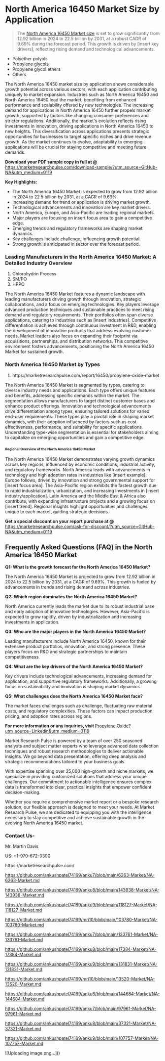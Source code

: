 <h1>North America 16450 Market&nbsp;Size by Application</h1><blockquote><p>The <a href="https://marketresearchpulse.com/download-sample/?utm_source=GitHub-NA&amp;utm_medium=0119">North America 16450 Market size</a> is set to grow significantly from 12.92 billion in 2024 to 22.5 billion by 2031, at a robust CAGR of 9.69% during the forecast period. This growth is driven by [insert key drivers], reflecting rising demand and technological advancements.</p></blockquote><ul><li>Polyether polyols<li> Propylene glycols<li> Propylene glycol ethers<li> Others</li></ul><p>The North America 16450 market size by application shows considerable growth potential across various sectors, with each application contributing uniquely to market expansion. Industries such as North America 16450 and North America 16450 lead the market, benefiting from enhanced performance and scalability offered by new technologies. The increasing demand for applications in North America 16450 further propels market growth, supported by factors like changing consumer preferences and stricter regulations. Additionally, the market's evolution reflects rising investments in innovation, driving applications in North America 16450 to new heights. This diversification across applications presents strategic opportunities for businesses to target specific niches and drive revenue growth. As the market continues to evolve, adaptability to emerging applications will be crucial for staying competitive and meeting future demands.</p><p><strong>Download your PDF sample copy in full at @ </strong><a href="https://marketresearchpulse.com/download-sample/?utm_source=GitHub-NA&amp;utm_medium=0119">https://marketresearchpulse.com/download-sample/?utm_source=GitHub-NA&amp;utm_medium=0119</a></p><p><strong>Key Highlights: </strong></p><ul><li>The North America 16450 Market is expected to grow from 12.92 billion in 2024 to 22.5 billion by 2031, at a CAGR of 9.69%.</li><li>Increasing demand for trend or application is driving market growth.</li><li>Technological advancements and innovation are key market drivers.</li><li>North America, Europe, and Asia-Pacific are leading regional markets.</li><li>Major players are focusing on insert focus area to gain a competitive edge.</li><li>Emerging trends and regulatory frameworks are shaping market dynamics.</li><li>Key challenges include challenge, influencing growth potential.</li><li>Strong growth is anticipated in sector over the forecast period.</li></ul><h3>Leading Manufacturers in the North America 16450 Market: A Detailed Industry Overview</h3><ol><li>Chlorohydrin Process<li> SM/PO<li> HPPO</li></ol><div class="flex max-w-full flex-col flex-grow"><div class="min-h-8 text-message flex w-full flex-col items-end gap-2 whitespace-normal break-words [.text-message+&amp;]:mt-5" dir="auto" data-message-author-role="assistant" data-message-id="fd8432e4-4910-450d-b182-61b7bfb0a01f" data-message-model-slug="gpt-4o"><div class="flex w-full flex-col gap-1 empty:hidden first:pt-[3px]"><div class="markdown prose w-full break-words dark:prose-invert light"><p>The North America 16450 Market features a dynamic landscape with leading manufacturers driving growth through innovation, strategic collaborations, and a focus on emerging technologies. Key players leverage advanced production techniques and sustainable practices to meet rising demand and regulatory requirements. Their portfolios often span diverse applications, catering to industries such as [insert industries]. Competitive differentiation is achieved through continuous investment in R&amp;D, enabling the development of innovative products that address evolving customer needs. Market leaders also focus on expanding their footprint via acquisitions, partnerships, and distribution networks. This competitive environment fosters advancements, positioning the North America 16450 Market for sustained growth.</p></div></div></div></div><h3>North America 16450 Market by Types</h3><ol><li>https://marketresearchpulse.com/report/16450/propylene-oxide-market</li></ol><div class="flex max-w-full flex-col flex-grow"><div class="min-h-8 text-message flex w-full flex-col items-end gap-2 whitespace-normal break-words [.text-message+&amp;]:mt-5" dir="auto" data-message-author-role="assistant" data-message-id="084470be-0bb7-4664-bddf-5156b4f41249" data-message-model-slug="gpt-4o-mini"><div class="flex w-full flex-col gap-1 empty:hidden first:pt-[3px]"><div class="markdown prose w-full break-words dark:prose-invert light"><p>The North America 16450 Market is segmented by types, catering to diverse industry needs and applications. Each type offers unique features and benefits, addressing specific demands within the market. The segmentation allows manufacturers to target distinct customer bases and enhance product offerings. Innovation and technological advancements drive differentiation among types, ensuring tailored solutions for varied end-user requirements. These types play a pivotal role in shaping market dynamics, with their adoption influenced by factors such as cost-effectiveness, performance, and suitability for specific applications. Understanding type-wise segmentation is essential for stakeholders aiming to capitalize on emerging opportunities and gain a competitive edge.</p></div></div></div></div><h3><span style="font-size: 11px;">Regional Overview of the North America 16450 Market</span></h3><div class="flex max-w-full flex-col flex-grow"><div class="min-h-8 text-message flex w-full flex-col items-end gap-2 whitespace-normal break-words [.text-message+&amp;]:mt-5" dir="auto" data-message-author-role="assistant" data-message-id="e9038762-ce64-4e30-91c9-9bd413514231" data-message-model-slug="gpt-4o-mini"><div class="flex w-full flex-col gap-1 empty:hidden first:pt-[3px]"><div class="markdown prose w-full break-words dark:prose-invert light"><p>The North America 16450 Market demonstrates varying growth dynamics across key regions, influenced by economic conditions, industrial activity, and regulatory frameworks. North America leads with advancements in technology and high adoption rates in industries like [insert example]. Europe follows, driven by innovation and strong governmental support for [insert focus area]. The Asia-Pacific region exhibits the fastest growth due to rapid industrialization, urbanization, and increasing investments in [insert industry/application]. Latin America and the Middle East &amp; Africa also contribute, with expanding infrastructure projects and a growing focus on [insert trend]. Regional insights highlight opportunities and challenges unique to each market, guiding strategic decisions.</p></div></div></div></div><p><strong>Get a special discount on your report purchase at @ </strong><a href="https://marketresearchpulse.com/ask-for-discount/?utm_source=GitHub-NA&amp;utm_medium=0119">https://marketresearchpulse.com/ask-for-discount/?utm_source=GitHub-NA&amp;utm_medium=0119</a></p><h2>Frequently Asked Questions (FAQ) in the North America 16450 Market</h2><p><strong>Q1: What is the growth forecast for the North America 16450 Market?</strong></p><p>The North America 16450 Market is projected to grow from 12.92 billion in 2024 to 22.5 billion by 2031, at a CAGR of 9.69%. This growth is fueled by advancements in trends and rising demand across industries.</p><p><strong>Q2: Which region dominates the North America 16450 Market?</strong></p><p>North America currently leads the market due to its robust industrial base and early adoption of innovative technologies. However, Asia-Pacific is expected to grow rapidly, driven by industrialization and increasing investments in application.</p><p><strong>Q3: Who are the major players in the North America 16450 Market?</strong></p><p>Leading manufacturers include North America 16450, known for their extensive product portfolios, innovation, and strong presence. These players focus on R&amp;D and strategic partnerships to maintain competitiveness.</p><p><strong>Q4: What are the key drivers of the North America 16450 Market?</strong></p><p>Key drivers include technological advancements, increasing demand for application, and supportive regulatory frameworks. Additionally, a growing focus on sustainability and innovation is shaping market dynamics.</p><p><strong>Q5: What challenges does the North America 16450 Market face?</strong></p><p>The market faces challenges such as challenge, fluctuating raw material costs, and regulatory complexities. These factors can impact production, pricing, and adoption rates across regions.</p><p><strong>For more information or any inquiries, visit&nbsp;</strong><a href="Propylene Oxide?utm_source=Linkedin&utm_medium=0119">Propylene Oxide?utm_source=Linkedin&utm_medium=0119</a></p><p>Market Research Pulse is powered by a team of over 250 seasoned analysts and subject matter experts who leverage advanced data collection techniques and robust research methodologies to deliver actionable insights. We go beyond data presentation, offering deep analysis and strategic recommendations tailored to your business goals.</p><p>With expertise spanning over 25,000 high-growth and niche markets, we specialize in providing customized solutions that address your unique challenges. Our commitment to actionable intelligence ensures complex data is transformed into clear, practical insights that empower confident decision-making.</p><p>Whether you require a comprehensive market report or a bespoke research solution, our flexible approach is designed to meet your needs. At Market Research Pulse, we are dedicated to equipping you with the intelligence necessary to stay competitive and achieve sustainable growth in the evolving North America 16450 market.</p><h3><strong>Contact Us-</strong></h3><p>Mr. Martin Davis</p><p>US: +1-970-672-0390</p><p>https://marketresearchpulse.com/</p><p><a href="https://github.com/ankushpatel74169/anku7/blob/main/6263-Market/NA-6263-Market.md">https://github.com/ankushpatel74169/anku7/blob/main/6263-Market/NA-6263-Market.md</a></p><p><a href="https://github.com/ankushpatel74169/anku8/blob/main/143938-Market/NA-143938-Market.md">https://github.com/ankushpatel74169/anku8/blob/main/143938-Market/NA-143938-Market.md</a></p><p><a href="https://github.com/ankushpatel74169/anku9/blob/main/118127-Market/NA-118127-Market.md">https://github.com/ankushpatel74169/anku9/blob/main/118127-Market/NA-118127-Market.md</a></p><p><a href="https://github.com/ankushpatel74169/mri10/blob/main/103780-Market/NA-103780-Market.md">https://github.com/ankushpatel74169/mri10/blob/main/103780-Market/NA-103780-Market.md</a></p><p><a href="https://github.com/ankushpatel74169/anku7/blob/main/133761-Market/NA-133761-Market.md">https://github.com/ankushpatel74169/anku7/blob/main/133761-Market/NA-133761-Market.md</a></p><p><a href="https://github.com/ankushpatel74169/anku8/blob/main/17384-Market/NA-17384-Market.md">https://github.com/ankushpatel74169/anku8/blob/main/17384-Market/NA-17384-Market.md</a></p><p><a href="https://github.com/ankushpatel74169/anku9/blob/main/131831-Market/NA-131831-Market.md">https://github.com/ankushpatel74169/anku9/blob/main/131831-Market/NA-131831-Market.md</a></p><p><a href="https://github.com/ankushpatel74169/mri10/blob/main/13520-Market/NA-13520-Market.md">https://github.com/ankushpatel74169/mri10/blob/main/13520-Market/NA-13520-Market.md</a></p><p><a href="https://github.com/ankushpatel74169/anku6/blob/main/144684-Market/NA-144684-Market.md">https://github.com/ankushpatel74169/anku6/blob/main/144684-Market/NA-144684-Market.md</a></p><p><a href="https://github.com/ankushpatel74169/anku7/blob/main/97961-Market/NA-97961-Market.md">https://github.com/ankushpatel74169/anku7/blob/main/97961-Market/NA-97961-Market.md</a></p><p><a href="https://github.com/ankushpatel74169/anku8/blob/main/37321-Market/NA-37321-Market.md">https://github.com/ankushpatel74169/anku8/blob/main/37321-Market/NA-37321-Market.md</a></p><p><a href="https://github.com/ankushpatel74169/anku9/blob/main/107757-Market/NA-107757-Market.md">https://github.com/ankushpatel74169/anku9/blob/main/107757-Market/NA-107757-Market.md</a></p>
![Uploading image.png…]()
